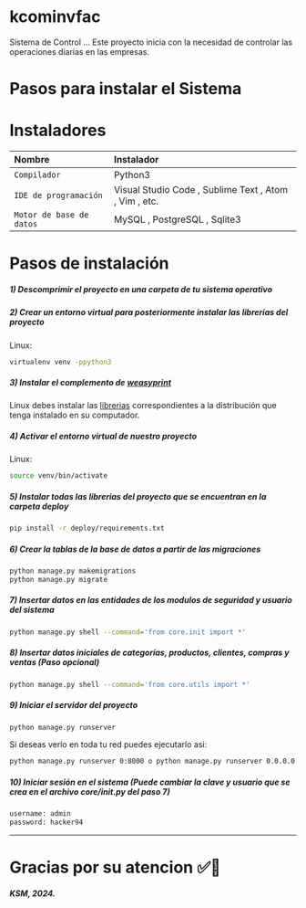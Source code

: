 # kcominvfac
Sistema de Control
...
Este proyecto inicia con la necesidad de controlar las operaciones diarias en las empresas.


# Pasos para instalar el Sistema

# Instaladores
| Nombre                   | Instalador                                                                                                                                                                                                                     |
|:-------------------------|:-------------------------------------------------------------------------------------------------------------------------------------------------------------------------------------------------------------------------------| 
| `Compilador`             | Python3                                               |
| `IDE de programación`    | Visual Studio Code , Sublime Text , Atom , Vim , etc. |
| `Motor de base de datos` | MySQL , PostgreSQL , Sqlite3                          |

# Pasos de instalación
##### 1) Descomprimir el proyecto en una carpeta de tu sistema operativo
##### 2) Crear un entorno virtual para posteriormente instalar las librerias del proyecto
Linux:
```bash
virtualenv venv -ppython3 
```

##### 3) Instalar el complemento de [weasyprint](https://weasyprint.org/ "weasyprint")
Linux debes instalar las [librerias](https://doc.courtbouillon.org/weasyprint/stable/first_steps.html#linux "librerias") correspondientes a la distribución que tenga instalado en su computador.

##### 4) Activar el entorno virtual de nuestro proyecto
Linux:
```bash
source venv/bin/activate
```

##### 5) Instalar todas las librerias del proyecto que se encuentran en la carpeta deploy

```bash
pip install -r deploy/requirements.txt
```

##### 6) Crear la tablas de la base de datos a partir de las migraciones
```bash
python manage.py makemigrations
python manage.py migrate
```

##### 7) Insertar datos en las entidades de los modulos de seguridad y usuario del sistema
```bash
python manage.py shell --command='from core.init import *'
```

##### 8) Insertar datos iniciales de categorías, productos, clientes, compras y ventas (Paso opcional)
```bash
python manage.py shell --command='from core.utils import *'
```

##### 9) Iniciar el servidor del proyecto
```bash
python manage.py runserver 
```

Si deseas verlo en toda tu red puedes ejecutarlo asi:
```bash
python manage.py runserver 0:8000 o python manage.py runserver 0.0.0.0:8000
```

##### 10) Iniciar sesión en el sistema (Puede cambiar la clave y usuario que se crea en el archivo core/init.py del paso 7)
```bash
username: admin
password: hacker94
```

------------

#  Gracias por su atencion ✅🙏

***KSM, 2024.***


